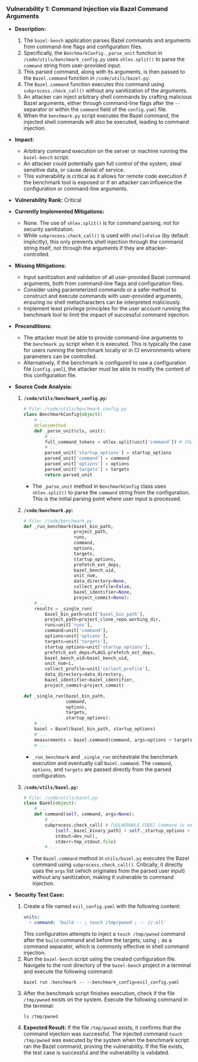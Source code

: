 ### Vulnerability 1: Command Injection via Bazel Command Arguments

- **Description:**
    1. The `bazel-bench` application parses Bazel commands and arguments from command-line flags and configuration files.
    2. Specifically, the `BenchmarkConfig._parse_unit` function in `/code/utils/benchmark_config.py` uses `shlex.split()` to parse the `command` string from user-provided input.
    3. This parsed command, along with its arguments, is then passed to the `Bazel.command` function in `/code/utils/bazel.py`.
    4. The `Bazel.command` function executes this command using `subprocess.check_call()` without any sanitization of the arguments.
    5. An attacker can inject arbitrary shell commands by crafting malicious Bazel arguments, either through command-line flags after the `--` separator or within the `command` field of the `config.yaml` file.
    6. When the `benchmark.py` script executes the Bazel command, the injected shell commands will also be executed, leading to command injection.

- **Impact:**
    - Arbitrary command execution on the server or machine running the `bazel-bench` script.
    - An attacker could potentially gain full control of the system, steal sensitive data, or cause denial of service.
    - This vulnerability is critical as it allows for remote code execution if the benchmark tool is exposed or if an attacker can influence the configuration or command-line arguments.

- **Vulnerability Rank:** Critical

- **Currently Implemented Mitigations:**
    - None. The use of `shlex.split()` is for command parsing, not for security sanitization.
    - While `subprocess.check_call()` is used with `shell=False` (by default implicitly), this only prevents shell injection through the command string itself, not through the arguments if they are attacker-controlled.

- **Missing Mitigations:**
    - Input sanitization and validation of all user-provided Bazel command arguments, both from command-line flags and configuration files.
    - Consider using parameterized commands or a safer method to construct and execute commands with user-provided arguments, ensuring no shell metacharacters can be interpreted maliciously.
    - Implement least privilege principles for the user account running the benchmark tool to limit the impact of successful command injection.

- **Preconditions:**
    - The attacker must be able to provide command-line arguments to the `benchmark.py` script when it is executed. This is typically the case for users running the benchmark locally or in CI environments where parameters can be controlled.
    - Alternatively, if the benchmark is configured to use a configuration file (`config.yaml`), the attacker must be able to modify the content of this configuration file.

- **Source Code Analysis:**
    1. **`/code/utils/benchmark_config.py`:**
        ```python
        # File: /code/utils/benchmark_config.py
        class BenchmarkConfig(object):
            # ...
            @classmethod
            def _parse_unit(cls, unit):
                # ...
                full_command_tokens = shlex.split(unit['command']) # [VULNERABLE CODE] Command string is parsed using shlex.split
                # ...
                parsed_unit['startup_options'] = startup_options
                parsed_unit['command'] = command
                parsed_unit['options'] = options
                parsed_unit['targets'] = targets
                return parsed_unit
        ```
        - The `_parse_unit` method in `BenchmarkConfig` class uses `shlex.split()` to parse the `command` string from the configuration. This is the initial parsing point where user input is processed.

    2. **`/code/benchmark.py`:**
        ```python
        # File: /code/benchmark.py
        def _run_benchmark(bazel_bin_path,
                           project_path,
                           runs,
                           command,
                           options,
                           targets,
                           startup_options,
                           prefetch_ext_deps,
                           bazel_bench_uid,
                           unit_num,
                           data_directory=None,
                           collect_profile=False,
                           bazel_identifier=None,
                           project_commit=None):
            # ...
            results = _single_run(
                bazel_bin_path=unit['bazel_bin_path'],
                project_path=project_clone_repo.working_dir,
                runs=unit['runs'],
                command=unit['command'],
                options=unit['options'],
                targets=unit['targets'],
                startup_options=unit['startup_options'],
                prefetch_ext_deps=FLAGS.prefetch_ext_deps,
                bazel_bench_uid=bazel_bench_uid,
                unit_num=i,
                collect_profile=unit['collect_profile'],
                data_directory=data_directory,
                bazel_identifier=bazel_identifier,
                project_commit=project_commit)

        def _single_run(bazel_bin_path,
                        command,
                        options,
                        targets,
                        startup_options):
            # ...
            bazel = Bazel(bazel_bin_path, startup_options)
            # ...
            measurements = bazel.command(command, args=options + targets) # Calls Bazel.command with parsed command and args
            # ...

        ```
        - `_run_benchmark` and `_single_run` orchestrate the benchmark execution and eventually call `Bazel.command`. The `command`, `options`, and `targets` are passed directly from the parsed configuration.

    3. **`/code/utils/bazel.py`:**
        ```python
        # File: /code/utils/bazel.py
        class Bazel(object):
            # ...
            def command(self, command, args=None):
                # ...
                subprocess.check_call( # [VULNERABLE CODE] Command is executed using subprocess.check_call without sanitization
                    [self._bazel_binary_path] + self._startup_options + [command] + args, # Arguments are directly used in subprocess.check_call
                    stdout=dev_null,
                    stderr=tmp_stdout.file)
                # ...
        ```
        - The `Bazel.command` method in `utils/bazel.py` executes the Bazel command using `subprocess.check_call()`. Critically, it directly uses the `args` list (which originates from the parsed user input) without any sanitization, making it vulnerable to command injection.

- **Security Test Case:**
    1. Create a file named `evil_config.yaml` with the following content:
        ```yaml
        units:
          - command: 'build -- ; touch /tmp/pwned ; -- //:all'
        ```
        This configuration attempts to inject a `touch /tmp/pwned` command after the `build` command and before the targets, using `;` as a command separator, which is commonly effective in shell command injection.
    2. Run the `bazel-bench` script using the created configuration file. Navigate to the root directory of the `bazel-bench` project in a terminal and execute the following command:
        ```shell
        bazel run :benchmark -- --benchmark_config=evil_config.yaml
        ```
    3. After the benchmark script finishes execution, check if the file `/tmp/pwned` exists on the system. Execute the following command in the terminal:
        ```shell
        ls /tmp/pwned
        ```
    4. **Expected Result:** If the file `/tmp/pwned` exists, it confirms that the command injection was successful. The injected command `touch /tmp/pwned` was executed by the system when the benchmark script ran the Bazel command, proving the vulnerability. If the file exists, the test case is successful and the vulnerability is validated.